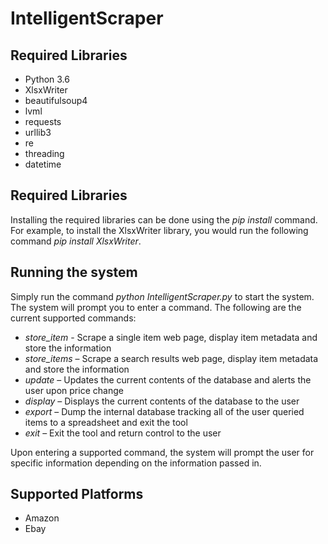 # IntelligentScraper

## Required Libraries
- Python 3.6
- XlsxWriter
- beautifulsoup4
- lvml
- requests
- urllib3
- re
- threading
- datetime

## Required Libraries
Installing the required libraries can be done using the *pip install* command. For example, to install the XlsxWriter library, you would run the following command *pip install XlsxWriter*.

## Running the system
Simply run the command *python IntelligentScraper.py* to start the system. The system will prompt you to enter a command. The following are the current supported commands:
- *store_item* - Scrape a single item web page, display item metadata and store the information 
- *store_items* – Scrape a search results web page, display item metadata and store the information
- *update* – Updates the current contents of the database and alerts the user upon price change
- *display* – Displays the current contents of the database to the user
- *export* – Dump the internal database tracking all of the user queried items to a spreadsheet and exit the tool
- *exit* – Exit the tool and return control to the user

Upon entering a supported command, the system will prompt the user for specific information depending on the information passed in.

## Supported Platforms
- Amazon
- Ebay
